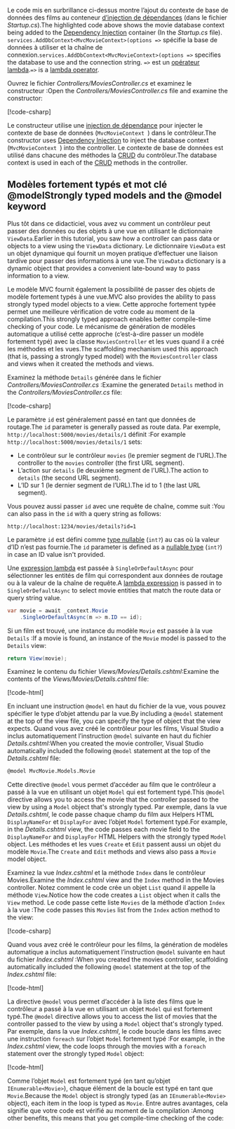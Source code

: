 <span data-ttu-id="e9233-101">Le code mis en surbrillance ci-dessus montre l’ajout du contexte de base de données des films au conteneur [d’injection de dépendances](xref:fundamentals/dependency-injection) (dans le fichier *Startup.cs*).</span><span class="sxs-lookup"><span data-stu-id="e9233-101">The highlighted code above shows the movie database context being added to the [Dependency Injection](xref:fundamentals/dependency-injection) container (In the *Startup.cs* file).</span></span> <span data-ttu-id="e9233-102">`services.AddDbContext<MvcMovieContext>(options =>` spécifie la base de données à utiliser et la chaîne de connexion.</span><span class="sxs-lookup"><span data-stu-id="e9233-102">`services.AddDbContext<MvcMovieContext>(options =>` specifies the database to use and the connection string.</span></span> <span data-ttu-id="e9233-103">`=>` est un [opérateur lambda](/dotnet/articles/csharp/language-reference/operators/lambda-operator).</span><span class="sxs-lookup"><span data-stu-id="e9233-103">`=>` is a [lambda operator](/dotnet/articles/csharp/language-reference/operators/lambda-operator).</span></span>

<span data-ttu-id="e9233-104">Ouvrez le fichier *Controllers/MoviesController.cs* et examinez le constructeur :</span><span class="sxs-lookup"><span data-stu-id="e9233-104">Open the *Controllers/MoviesController.cs* file and examine the constructor:</span></span>

<!-- l.. Make copy of Movies controller because we comment out the initial index method and update it later  -->

[!code-csharp[](../../tutorials/first-mvc-app/start-mvc/sample/MvcMovie/Controllers/MC1.cs?name=snippet_1)] 

<span data-ttu-id="e9233-105">Le constructeur utilise une [injection de dépendance](xref:fundamentals/dependency-injection) pour injecter le contexte de base de données (`MvcMovieContext `) dans le contrôleur.</span><span class="sxs-lookup"><span data-stu-id="e9233-105">The constructor uses [Dependency Injection](xref:fundamentals/dependency-injection) to inject the database context (`MvcMovieContext `) into the controller.</span></span> <span data-ttu-id="e9233-106">Le contexte de base de données est utilisé dans chacune des méthodes la [CRUD](https://wikipedia.org/wiki/Create,_read,_update_and_delete) du contrôleur.</span><span class="sxs-lookup"><span data-stu-id="e9233-106">The database context is used in each of the [CRUD](https://wikipedia.org/wiki/Create,_read,_update_and_delete) methods in the controller.</span></span>

<a name="strongly-typed-models-keyword-label"></a>

## <a name="strongly-typed-models-and-the-model-keyword"></a><span data-ttu-id="e9233-107">Modèles fortement typés et mot clé @model</span><span class="sxs-lookup"><span data-stu-id="e9233-107">Strongly typed models and the @model keyword</span></span>

<span data-ttu-id="e9233-108">Plus tôt dans ce didacticiel, vous avez vu comment un contrôleur peut passer des données ou des objets à une vue en utilisant le dictionnaire `ViewData`.</span><span class="sxs-lookup"><span data-stu-id="e9233-108">Earlier in this tutorial, you saw how a controller can pass data or objects to a view using the `ViewData` dictionary.</span></span> <span data-ttu-id="e9233-109">Le dictionnaire `ViewData` est un objet dynamique qui fournit un moyen pratique d’effectuer une liaison tardive pour passer des informations à une vue.</span><span class="sxs-lookup"><span data-stu-id="e9233-109">The `ViewData` dictionary is a dynamic object that provides a convenient late-bound way to pass information to a view.</span></span>

<span data-ttu-id="e9233-110">Le modèle MVC fournit également la possibilité de passer des objets de modèle fortement typés à une vue.</span><span class="sxs-lookup"><span data-stu-id="e9233-110">MVC also provides the ability to pass strongly typed model objects to a view.</span></span> <span data-ttu-id="e9233-111">Cette approche fortement typée permet une meilleure vérification de votre code au moment de la compilation.</span><span class="sxs-lookup"><span data-stu-id="e9233-111">This strongly typed approach enables better compile-time checking of your code.</span></span> <span data-ttu-id="e9233-112">Le mécanisme de génération de modèles automatique a utilisé cette approche (c’est-à-dire passer un modèle fortement typé) avec la classe `MoviesController` et les vues quand il a créé les méthodes et les vues.</span><span class="sxs-lookup"><span data-stu-id="e9233-112">The scaffolding mechanism used this approach (that is, passing a strongly typed model) with the `MoviesController` class and views when it created the methods and views.</span></span>

<span data-ttu-id="e9233-113">Examinez la méthode `Details` générée dans le fichier *Controllers/MoviesController.cs* :</span><span class="sxs-lookup"><span data-stu-id="e9233-113">Examine the generated `Details` method in the *Controllers/MoviesController.cs* file:</span></span>

[!code-csharp[](../../tutorials/first-mvc-app/start-mvc/sample/MvcMovie/Controllers/MoviesController.cs?name=snippet_details)]

<span data-ttu-id="e9233-114">Le paramètre `id` est généralement passé en tant que données de routage.</span><span class="sxs-lookup"><span data-stu-id="e9233-114">The `id` parameter is generally passed as route data.</span></span> <span data-ttu-id="e9233-115">Par exemple, `http://localhost:5000/movies/details/1` définit :</span><span class="sxs-lookup"><span data-stu-id="e9233-115">For example `http://localhost:5000/movies/details/1` sets:</span></span>

* <span data-ttu-id="e9233-116">Le contrôleur sur le contrôleur `movies` (le premier segment de l’URL).</span><span class="sxs-lookup"><span data-stu-id="e9233-116">The controller to the `movies` controller (the first URL segment).</span></span>
* <span data-ttu-id="e9233-117">L’action sur `details` (le deuxième segment de l’URL).</span><span class="sxs-lookup"><span data-stu-id="e9233-117">The action to `details` (the second URL segment).</span></span>
* <span data-ttu-id="e9233-118">L’ID sur 1 (le dernier segment de l’URL).</span><span class="sxs-lookup"><span data-stu-id="e9233-118">The id to 1 (the last URL segment).</span></span>

<span data-ttu-id="e9233-119">Vous pouvez aussi passer `id` avec une requête de chaîne, comme suit :</span><span class="sxs-lookup"><span data-stu-id="e9233-119">You can also pass in the `id` with a query string as follows:</span></span>

`http://localhost:1234/movies/details?id=1`

<span data-ttu-id="e9233-120">Le paramètre `id` est défini comme [type nullable](/dotnet/csharp/programming-guide/nullable-types/index) (`int?`) au cas où la valeur d’ID n’est pas fournie.</span><span class="sxs-lookup"><span data-stu-id="e9233-120">The `id` parameter is defined as a [nullable type](/dotnet/csharp/programming-guide/nullable-types/index) (`int?`) in case an ID value isn't provided.</span></span>

<span data-ttu-id="e9233-121">Une [expression lambda](/dotnet/articles/csharp/programming-guide/statements-expressions-operators/lambda-expressions) est passée à `SingleOrDefaultAsync` pour sélectionner les entités de film qui correspondent aux données de routage ou à la valeur de la chaîne de requête.</span><span class="sxs-lookup"><span data-stu-id="e9233-121">A [lambda expression](/dotnet/articles/csharp/programming-guide/statements-expressions-operators/lambda-expressions) is passed in to `SingleOrDefaultAsync` to select movie entities that match the route data or query string value.</span></span>

```csharp
var movie = await _context.Movie
    .SingleOrDefaultAsync(m => m.ID == id);
```

<span data-ttu-id="e9233-122">Si un film est trouvé, une instance du modèle `Movie` est passée à la vue `Details` :</span><span class="sxs-lookup"><span data-stu-id="e9233-122">If a movie is found, an instance of the `Movie` model is passed to the `Details` view:</span></span>

```csharp
return View(movie);
   ```

<span data-ttu-id="e9233-123">Examinez le contenu du fichier *Views/Movies/Details.cshtml*:</span><span class="sxs-lookup"><span data-stu-id="e9233-123">Examine the contents of the *Views/Movies/Details.cshtml* file:</span></span>

[!code-html[](../../tutorials/first-mvc-app/start-mvc/sample/MvcMovie/Views/Movies/DetailsOriginal.cshtml)]

<span data-ttu-id="e9233-124">En incluant une instruction `@model` en haut du fichier de la vue, vous pouvez spécifier le type d’objet attendu par la vue.</span><span class="sxs-lookup"><span data-stu-id="e9233-124">By including a `@model` statement at the top of the view file, you can specify the type of object that the view expects.</span></span> <span data-ttu-id="e9233-125">Quand vous avez créé le contrôleur pour les films, Visual Studio a inclus automatiquement l’instruction `@model` suivante en haut du fichier *Details.cshtml*:</span><span class="sxs-lookup"><span data-stu-id="e9233-125">When you created the movie controller, Visual Studio automatically included the following `@model` statement at the top of the *Details.cshtml* file:</span></span>

```HTML
@model MvcMovie.Models.Movie
   ```

<span data-ttu-id="e9233-126">Cette directive `@model` vous permet d’accéder au film que le contrôleur a passé à la vue en utilisant un objet `Model` qui est fortement typé.</span><span class="sxs-lookup"><span data-stu-id="e9233-126">This `@model` directive allows you to access the movie that the controller passed to the view by using a `Model` object that's strongly typed.</span></span> <span data-ttu-id="e9233-127">Par exemple, dans la vue *Details.cshtml*, le code passe chaque champ du film aux Helpers HTML `DisplayNameFor` et `DisplayFor` avec l’objet `Model` fortement typé.</span><span class="sxs-lookup"><span data-stu-id="e9233-127">For example, in the *Details.cshtml* view, the code passes each movie field to the `DisplayNameFor` and `DisplayFor` HTML Helpers with the strongly typed `Model` object.</span></span> <span data-ttu-id="e9233-128">Les méthodes et les vues `Create` et `Edit` passent aussi un objet du modèle `Movie`.</span><span class="sxs-lookup"><span data-stu-id="e9233-128">The `Create` and `Edit` methods and views also pass a `Movie` model object.</span></span>

<span data-ttu-id="e9233-129">Examinez la vue *Index.cshtml* et la méthode `Index` dans le contrôleur Movies.</span><span class="sxs-lookup"><span data-stu-id="e9233-129">Examine the *Index.cshtml* view and the `Index` method in the Movies controller.</span></span> <span data-ttu-id="e9233-130">Notez comment le code crée un objet `List` quand il appelle la méthode `View`.</span><span class="sxs-lookup"><span data-stu-id="e9233-130">Notice how the code creates a `List` object when it calls the `View` method.</span></span> <span data-ttu-id="e9233-131">Le code passe cette liste `Movies` de la méthode d’action `Index` à la vue :</span><span class="sxs-lookup"><span data-stu-id="e9233-131">The code passes this `Movies` list from the `Index` action method to the view:</span></span>

[!code-csharp[](../../tutorials/first-mvc-app/start-mvc/sample/MvcMovie/Controllers/MC1.cs?name=snippet_index)]

<span data-ttu-id="e9233-132">Quand vous avez créé le contrôleur pour les films, la génération de modèles automatique a inclus automatiquement l’instruction `@model` suivante en haut du fichier *Index.cshtml* :</span><span class="sxs-lookup"><span data-stu-id="e9233-132">When you created the movies controller, scaffolding automatically included the following `@model` statement at the top of the *Index.cshtml* file:</span></span>

<!-- Copy Index.cshtml to IndexOriginal.cshtml -->

[!code-html[](../../tutorials/first-mvc-app/start-mvc/sample/MvcMovie/Views/Movies/IndexOriginal.cshtml?range=1)]

<span data-ttu-id="e9233-133">La directive `@model` vous permet d’accéder à la liste des films que le contrôleur a passé à la vue en utilisant un objet `Model` qui est fortement typé.</span><span class="sxs-lookup"><span data-stu-id="e9233-133">The `@model` directive allows you to access the list of movies that the controller passed to the view by using a `Model` object that's strongly typed.</span></span> <span data-ttu-id="e9233-134">Par exemple, dans la vue *Index.cshtml*, le code boucle dans les films avec une instruction `foreach` sur l’objet `Model` fortement typé :</span><span class="sxs-lookup"><span data-stu-id="e9233-134">For example, in the *Index.cshtml* view, the code loops through the movies with a `foreach` statement over the strongly typed `Model` object:</span></span>

[!code-html[](../../tutorials/first-mvc-app/start-mvc/sample/MvcMovie/Views/Movies/IndexOriginal.cshtml?highlight=1,31,34,37,40,43,46-48)]

<span data-ttu-id="e9233-135">Comme l’objet `Model` est fortement typé (en tant qu’objet `IEnumerable<Movie>`), chaque élément de la boucle est typé en tant que `Movie`.</span><span class="sxs-lookup"><span data-stu-id="e9233-135">Because the `Model` object is strongly typed (as an `IEnumerable<Movie>` object), each item in the loop is typed as `Movie`.</span></span> <span data-ttu-id="e9233-136">Entre autres avantages, cela signifie que votre code est vérifié au moment de la compilation :</span><span class="sxs-lookup"><span data-stu-id="e9233-136">Among other benefits, this means that you get compile-time checking of the code:</span></span>
